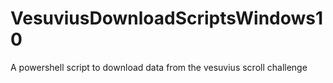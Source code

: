 # VesuviusDownloadScriptsWindows10
A powershell script to download data from the vesuvius scroll challenge
